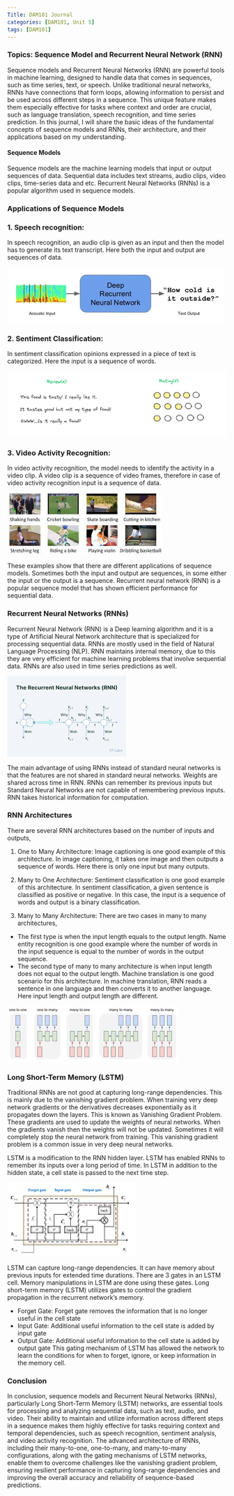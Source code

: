 ```yaml
---
Title: DAM101 Journal
categories: [DAM101, Unit 5]
tags: [DAM101]
---
```


### Topics: Sequence Model and Recurrent Neural Network (RNN)

Sequence models and Recurrent Neural Networks (RNN) are powerful tools in machine learning, designed to handle data that comes in sequences, such as time series, text, or speech. Unlike traditional neural networks, RNNs have connections that form loops, allowing information to persist and be used across different steps in a sequence. This unique feature makes them especially effective for tasks where context and order are crucial, such as language translation, speech recognition, and time series prediction. In this journal, I will share the basic ideas of the fundamental concepts of sequence models and RNNs, their architecture, and their applications based on my understanding.

#### Sequence Models
Sequence models are the machine learning models that input or output sequences of data. Sequential data includes text streams, audio clips, video clips, time-series data and etc. Recurrent Neural Networks (RNNs) is a popular algorithm used in sequence models.

### Applications of Sequence Models
### 1. Speech recognition: 

In speech recognition, an audio clip is given as an input and then the model has to generate its text transcript. Here both the input and output are sequences of data.

![alt text](../rnnpic.webp)

### 2. Sentiment Classification: 

In sentiment classification opinions expressed in a piece of text is categorized. Here the input is a sequence of words.

![alt text](<../Screenshot from 2024-05-28 22-25-18.png>)

### 3. Video Activity Recognition: 

In video activity recognition, the model needs to identify the activity in a video clip. A video clip is a sequence of video frames, therefore in case of video activity recognition input is a sequence of data.

![alt text](../images.jpeg)

These examples show that there are different applications of sequence models. Sometimes both the input and output are sequences, in some either the input or the output is a sequence. Recurrent neural network (RNN) is a popular sequence model that has shown efficient performance for sequential data.

### Recurrent Neural Networks (RNNs)

Recurrent Neural Network (RNN) is a Deep learning algorithm and it is a type of Artificial Neural Network architecture that is specialized for processing sequential data. RNNs are mostly used in the field of Natural Language Processing (NLP). RNN maintains internal memory, due to this they are very efficient for machine learning problems that involve sequential data. RNNs are also used in time series predictions as well.

![alt text](../rnn().png)

The main advantage of using RNNs instead of standard neural networks is that the features are not shared in standard neural networks. Weights are shared across time in RNN. RNNs can remember its previous inputs but Standard Neural Networks are not capable of remembering previous inputs. RNN takes historical information for computation.

### RNN Architectures

There are several RNN architectures based on the number of inputs and outputs,
1. One to Many Architecture: Image captioning is one good example of this architecture. In image captioning, it takes one image and then outputs a sequence of words. Here there is only one input but many outputs.

2. Many to One Architecture: Sentiment classification is one good example of this architecture. In sentiment classification, a given sentence is classified as positive or negative. In this case, the input is a sequence of words and output is a binary classification.

3. Many to Many Architecture: There are two cases in many to many architectures,
- The first type is when the input length equals to the output length. Name entity recognition is one good example where the number of words in the input sequence is equal to the number of words in the output sequence.
- The second type of many to many architecture is when input length does not equal to the output length. Machine translation is one good scenario for this architecture. In machine translation, RNN reads a sentence in one language and then converts it to another language. Here input length and output length are different.

![alt text](<../images (1).jpeg>)

### Long Short-Term Memory (LSTM)
Traditional RNNs are not good at capturing long-range dependencies. This is mainly due to the vanishing gradient problem. When training very deep network gradients or the derivatives decreases exponentially as it propagates down the layers. This is known as Vanishing Gradient Problem. These gradients are used to update the weights of neural networks. When the gradients vanish then the weights will not be updated. Sometimes it will
completely stop the neural network from training. This vanishing gradient problem is a common issue in very deep neural networks.

LSTM is a modification to the RNN hidden layer. LSTM has enabled RNNs to remember its inputs over a long period of time. In LSTM in addition to the hidden state, a cell state is passed to the next time step.

![alt text](../lstm.png)

LSTM can capture long-range dependencies. It can have memory about previous inputs for extended time durations. There are 3 gates in an LSTM cell. Memory manipulations in LSTM are done using these gates. Long short-term memory (LSTM) utilizes gates to control the gradient propagation in the recurrent network’s memory.

- Forget Gate: Forget gate removes the information that is no longer useful in the cell state
- Input Gate: Additional useful information to the cell state is added by input gate
- Output Gate: Additional useful information to the cell state is added by output gate
This gating mechanism of LSTM has allowed the network to learn the conditions for when to forget, ignore, or keep information in the memory cell.

### Conclusion

In conclusion, sequence models and Recurrent Neural Networks (RNNs), particularly Long Short-Term Memory (LSTM) networks, are essential tools for processing and analyzing sequential data, such as text, audio, and video. Their ability to maintain and utilize information across different steps in a sequence makes them highly effective for tasks requiring context and temporal dependencies, such as speech recognition, sentiment analysis, and video activity recognition. The advanced architecture of RNNs, including their many-to-one, one-to-many, and many-to-many configurations, along with the gating mechanisms of LSTM networks, enable them to overcome challenges like the vanishing gradient problem, ensuring resilient performance in capturing long-range dependencies and improving the overall accuracy and reliability of sequence-based predictions.